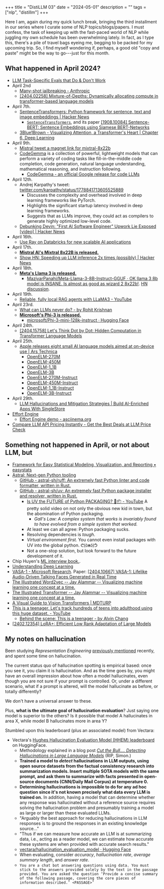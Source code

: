 +++
title = "DistiLLM 03"
date = "2024-05-01"
description = ""
tags = ["nlp", "distillm"]
+++

Here I am, again during my quick lunch break, bringing the third installment in our series where I curate some of NLP topics/blogs/papers. I must confess, the task of keeping up with the fast-paced world of NLP while juggling my own schedule has been overwhelming lately. In fact, as I type this, there's a pile of travel bags eyeing me, begging to be packed for my upcoming trip. So, I find myself wondering if, perhaps, a good old "copy and paste" might be the way to go---just for this month.

## What happened in April 2024?

- [LLM Task-Specific Evals that Do & Don't Work](https://eugeneyan.com/writing/evals/)
- April 2nd
  - [Many-shot jailbreaking - Anthropic](https://www.anthropic.com/research/many-shot-jailbreaking)
  - [\[2404.02258\] Mixture-of-Depths: Dynamically allocating compute in transformer-based language models](https://arxiv.org/abs/2404.02258)
- April 7th.
  - [SentenceTransformers: Python framework for sentence, text and image embeddings \| Hacker News](https://news.ycombinator.com/item?id=39959790)
    - [`SentenceTransformers`](https://sbert.net/), and its paper [\[1908.10084\] Sentence-BERT: Sentence Embeddings using Siamese BERT-Networks](https://arxiv.org/abs/1908.10084)
  - [3Blue1Brown - Visualizing Attention, a Transformer's Heart \| Chapter 6, Deep Learning](https://www.3blue1brown.com/lessons/attention)
- April 9th.
  - [Mistral tweet a magnet link for mixtral-8x22b](https://simonwillison.net/2024/Apr/10/mixtral-8x22b/)
  - [CodeGemma](https://ai.google.dev/gemma/docs/codegemma) is a collection of powerful, lightweight models that can perform a variety of coding tasks like fill-in-the-middle code completion, code generation, natural language understanding, mathematical reasoning, and instruction following.
    - [CodeGemma - an official Google release for code LLMs](https://huggingface.co/blog/codegemma)
- April 12th.
  - Andrej Karpathy's tweet: [twitter.com/karpathy/status/1778841713605525889](https://x.com/karpathy/status/1778841713605525889)
    - Discusses the complexity and overhead involved in deep learning frameworks like PyTorch.
    - Highlights the significant startup latency involved in deep learning frameworks.
    - Suggests that as LLMs improve, they could act as compilers to generate highly optimized low-level code.
  - [Debunking Devin: "First AI Software Engineer" Upwork Lie Exposed \[video\] \| Hacker News](https://news.ycombinator.com/item?id=40008109)
- April 16th.
  - [Use Ray on Databricks for new scalable AI applications](https://www.databricks.com/blog/announcing-general-availability-ray-databricks)
- April 17th.
  - [**Mistral AI's Mixtral 8x22B is released.**](https://mistral.ai/news/mixtral-8x22b/)
  - [Show HN: Speeding up LLM inference 2x times (possibly) | Hacker News](https://news.ycombinator.com/item?id=40067677)
- April 18th.
  - [**Meta's Llama 3 is released.**](https://llama.meta.com/llama3/)
    - [MaziyarPanahi/Meta-Llama-3-8B-Instruct-GGUF · OK llama 3 8b model is INSANE. Is almost as good as wizard 2 8x22b!](https://huggingface.co/MaziyarPanahi/Meta-Llama-3-8B-Instruct-GGUF/discussions/5). [HN discussion](https://news.ycombinator.com/item?id=40084699).
- April 19th.
  - [Reliable, fully local RAG agents with LLaMA3 - YouTube](https://www.youtube.com/watch?v=-ROS6gfYIts)
- April 23rd.
  - [What can LLMs never do? - by Rohit Krishnan](https://www.strangeloopcanon.com/p/what-can-llms-never-do)
  - [**Microsoft's Phi-3 is released.**](https://azure.microsoft.com/en-us/blog/introducing-phi-3-redefining-whats-possible-with-slms/)
    - [microsoft/Phi-3-mini-128k-instruct · Hugging Face](https://huggingface.co/microsoft/Phi-3-mini-128k-instruct)
- April 24th.
  - [\[2404.15758\] Let's Think Dot by Dot: Hidden Computation in Transformer Language Models](https://arxiv.org/abs/2404.15758)
- April 25th.
  - [Apple releases eight small AI language models aimed at on-device use \| Ars Technica](https://arstechnica.com/information-technology/2024/04/apple-releases-eight-small-ai-language-models-aimed-at-on-device-use/)
    - [OpenELM-270M](https://huggingface.co/apple/OpenELM-270M)
    - [OpenELM-450M](https://huggingface.co/apple/OpenELM-450M)
    - [OpenELM-1_1B](https://huggingface.co/apple/OpenELM-1_1B)
    - [OpenELM-3B](https://huggingface.co/apple/OpenELM-3B)
    - [OpenELM-270M-Instruct](https://huggingface.co/apple/OpenELM-270M-Instruct)
    - [OpenELM-450M-Instruct](https://huggingface.co/apple/OpenELM-450M-Instruct)
    - [OpenELM-1_1B-Instruct](https://huggingface.co/apple/OpenELM-1_1B-Instruct)
    - [OpenELM-3B-Instruct](https://huggingface.co/apple/OpenELM-3B-Instruct)
- April 29th.
  - [LLM Hallucinations and Mitigation Strategies | Build AI-Enriched Apps With SingleStore](https://www.singlestore.com/blog/llm-hallucinations-and-mitigation-strategies/)
- [Effort Engine](https://kolinko.github.io/effort/)
  - [Effort Engine demo - asciinema.org](https://asciinema.org/a/654503)
- [Compare LLM API Pricing Instantly - Get the Best Deals at LLM Price Check](https://llmpricecheck.com/)

## Something not happened in April, or not about LLM, but

- [Framework for Easy Statistical Modeling, Visualization, and Reporting • easystats](https://easystats.github.io/easystats/)
- [Astral: Next-gen Python tooling](https://astral.sh/)
  - [GitHub - astral-sh/ruff: An extremely fast Python linter and code formatter, written in Rust.](https://github.com/astral-sh/ruff)
  - [GitHub - astral-sh/uv: An extremely fast Python package installer and resolver, written in Rust.](https://github.com/astral-sh/uv)
    - [Is UV the FUTURE of Python PACKAGING? 🐍📦 - YouTube](https://www.youtube.com/watch?v=_FdjW47Au30) A pretty solid video on not only the obvious new kid in town, but the abomination of Python packaging.
      - *Gall's Law: A complex system that works is invariably found to have evolved from a simple system that worked.*
    - At least we can all agree: Python packaging sucks.
    - Resolving dependencies is *tough*.
    - *Virtual environment first.* You cannot even install packages with UV into the global python. ᕦ(òᴥó)ᕥ
    - Not a one-stop solution, but look forward to the future development of it.
- Chip Huyen's [ML interview book.](https://huyenchip.com/ml-interviews-book/).
- [Understanding Deep Learning](https://udlbook.github.io/udlbook/)
- [VASA-1 - Microsoft Research](https://www.microsoft.com/en-us/research/project/vasa-1/). Paper: [\[2404.10667\] VASA-1: Lifelike Audio-Driven Talking Faces Generated in Real Time](https://arxiv.org/abs/2404.10667)
- [The Illustrated Word2vec -- Jay Alammar -- Visualizing machine learning one concept at a time.](https://jalammar.github.io/illustrated-word2vec/)
- [The Illustrated Transformer -- Jay Alammar -- Visualizing machine learning one concept at a time.](https://jalammar.github.io/illustrated-transformer/)
- [A Visual Guide to Vision Transformers \| MDTURP](https://blog.mdturp.ch/posts/2024-04-05-visual_guide_to_vision_transformer.html)
- [This is a teenager. Let's track hundreds of teens into adulthood using this huge dataset. - YouTube](https://youtu.be/fKv1Mixv0Hk?si=6AGGKptFFzP7SlYS)
  - [Behind the scene: This is a teenager - by Alvin Chang](https://bigcharts.substack.com/p/behind-the-scene-this-is-a-teenager)
- [\[2402.12354\] LoRA+: Efficient Low Rank Adaptation of Large Models](https://arxiv.org/abs/2402.12354)

## My notes on hallucination

Been studying *Representation Engineering* [previously mentioned](/posts/distillm-01/) recently, and spent some time on hallucination.

The current status quo of hallucination spotting is empirical based: once you see it, you claim it is hallucination. And as the time goes by, you might have an overall impression about how often a model hallucinates, even though you are not sure if your prompt is controlled. Or, under a different scenario, what if a prompt is altered, will the model hallucinate as before, or totally differently?

We don't have a universal answer to these.

Plus, **what is the ultimate goal of hallucination evaluation**? Just saying one model is superior to the others? Is it possible that model A hallucinates in area X, while model B hallucinates more in area Y?

Stumbled upon this leaderboard (plus an associated model) from Vectara:

- Vectara's [Hughes Hallucination Evaluation Model (HHEM) leaderboard](https://huggingface.co/spaces/vectara/leaderboard) on HuggingFace.
  - Methodology explained in a blog post *[Cut the Bull.... Detecting Hallucinations in Large Language Models](https://vectara.com/blog/cut-the-bull-detecting-hallucinations-in-large-language-models)* (RIP, Simon.)
  - **Trained a model to *detect* hallucinations in LLM outputs, using open source datasets from the factual consistency research into summarization models. Insert multiple SOTA models with the same prompt, and ask them to summarize with facts presented in open-source documents (CNN/Daily Mail Corpus) at temperature 0.**
  - **Determining hallucinations is impossible to do for any ad hoc question since it's not known precisely what data every LLM is trained on.** In addition, having a model that can determine whether any response was hallucinated without a reference source requires solving the hallucination problem and presumably training a model as large or larger than these evaluated LLMs.
  - "Arguably the best approach for reducing hallucinations in LLM responses is to ground the responses in an existing knowledge source..."
  - "Thus if we can measure how accurate an LLM is at summarizing data, i.e., acting as a reader model, we can estimate how accurate these systems are when provided with accurate search results."
  - [vectara/hallucination\_evaluation\_model · Hugging Face](https://huggingface.co/vectara/hallucination_evaluation_model?text=A+man+walks+into+a+bar+and+buys+a+drink+%5BSEP%5D+A+bloke+swigs+alcohol+at+a+pub)
  - When evaluating, consider *accuracy*, *hallucination rate*, *average summary length*, and *answer rate*.
  - `You are a chat bot answering questions using data. You must stick to the answers provided solely by the text in the passage provided. You are asked the question ‘Provide a concise summary of the following passage, covering the core pieces of information described.’ <PASSAGE>’`
